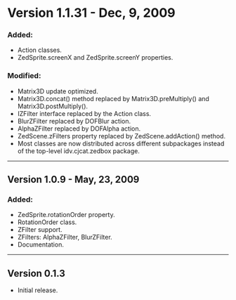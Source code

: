 # Version 1.1.31 - Dec, 9, 2009 #

### Added: ###
  * Action classes.
  * ZedSprite.screenX and ZedSprite.screenY properties.

### Modified: ###
  * Matrix3D update optimized.
  * Matrix3D.concat() method replaced by Matrix3D.preMultiply() and Matrix3D.postMultiply().
  * IZFilter interface replaced by the Action class.
  * BlurZFilter replaced by DOFBlur action.
  * AlphaZFilter replaced by DOFAlpha action.
  * ZedScene.zFilters property replaced by ZedScene.addAction() method.
  * Most classes are now distributed across different subpackages instead of the top-level idv.cjcat.zedbox package.


---


## Version 1.0.9 - May, 23, 2009 ##

### Added: ###
  * ZedSprite.rotationOrder property.
  * RotationOrder class.
  * ZFilter support.
  * ZFilters: AlphaZFilter, BlurZFilter.
  * Documentation.


---


## Version 0.1.3 ##
  * Initial release.